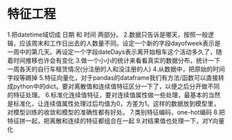 # 特征工程

1.把datetime域切成 日期 和 时间 两部分。
2.数据只告诉是哪天，按照一般逻辑，应该周末和工作日出去的人数量不同。设定一个新的字段dayofweek表示是一周中的第几天。再设定一个字段dateDays表示离开始租车这个活动多久了，随着时间推移也许会有变化
3.做一个小小的统计来看看真实的数据分布，统计一下一周各天的自行车租赁情况(分注册的人和没注册的人)
4.从数据中，把原始的时间字段等踢掉
5.特征向量化，对于pandas的dataframe我们有方法/函数可以直接转成python中的dict。要对离散值和连续值特征区分一下了，以便之后分开做不同的特征处理。
6.标准化连续值特征，要对连续值属性做一些处理，最基本的当然是标准化，让连续值属性处理过后均值为0，方差为1。这样的数据放到模型里，对模型训练的收敛和模型的准确性都有好处。
7.类别特征编码，one-hot编码
8.把特征拼一起，把离散和连续的特征都组合在一起
9.对结果值也处理一下，对Y向量化


